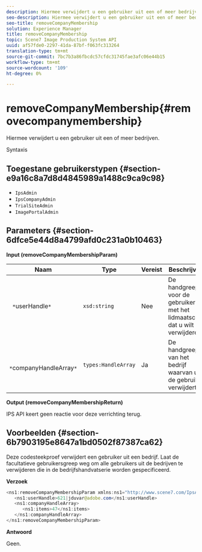 ```yaml
---
description: Hiermee verwijdert u een gebruiker uit een of meer bedrijven.
seo-description: Hiermee verwijdert u een gebruiker uit een of meer bedrijven.
seo-title: removeCompanyMembership
solution: Experience Manager
title: removeCompanyMembership
topic: Scene7 Image Production System API
uuid: af57fde0-2297-41da-87bf-f063fc313264
translation-type: tm+mt
source-git-commit: 7bc7b3a86fbcdc57cfdc31745fae3afc06e44b15
workflow-type: tm+mt
source-wordcount: '109'
ht-degree: 0%

---
```



# removeCompanyMembership{#removecompanymembership}

Hiermee verwijdert u een gebruiker uit een of meer bedrijven.

Syntaxis

## Toegestane gebruikerstypen {#section-e9a16c8a7d8d4845989a1488c9ca9c98}

* `IpsAdmin`
* `IpsCompanyAdmin`
* `TrialSiteAdmin`
* `ImagePortalAdmin`

## Parameters {#section-6dfce5e44d8a4799afd0c231a0b10463}

**Input (removeCompanyMembershipParam)**

| Naam | Type | Vereist | Beschrijving |
|---|---|---|---|
| ` *`userHandle`*` | `xsd:string` | Nee | De handgreep voor de gebruiker met het lidmaatschap dat u wilt verwijderen. |
| ` *`companyHandleArray`*` | `types:HandleArray` | Ja | De handgreep van het bedrijf waarvan u de gebruiker verwijdert. |

**Output (removeCompanyMembershipReturn)**

IPS API keert geen reactie voor deze verrichting terug.

## Voorbeelden {#section-6b7903195e8647a1bd0502f87387ca62}

Deze codesteekproef verwijdert een gebruiker uit een bedrijf. Laat de facultatieve gebruikersgreep weg om alle gebruikers uit de bedrijven te verwijderen die in de bedrijfshandvatserie worden gespecificeerd.

**Verzoek**

```java
<ns1:removeCompanyMembershipParam xmlns:ns1="http://www.scene7.com/IpsApi/xsd">
   <ns1:userHandle>621|jduvar@adobe.com</ns1:userHandle>
   <ns1:companyHandleArray>
      <ns1:items>47</ns1:items>
   </ns1:companyHandleArray>
</ns1:removeCompanyMembershipParam>
```

**Antwoord**

Geen.
